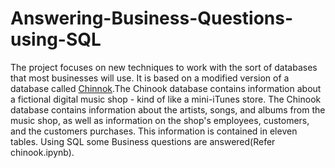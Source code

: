 # Answering-Business-Questions-using-SQL
The project focuses on new techniques to work with the sort of databases that most businesses will use.
It is based on a modified version of a database called [Chinnok](https://github.com/lerocha/chinook-database).The Chinook database contains information about a fictional digital music shop - kind of like a mini-iTunes store.
The Chinook database contains information about the artists, songs, and albums from the music shop, as well as information on the shop's employees, customers, and the customers purchases. This information is contained in eleven tables. 
Using SQL some Business questions are answered(Refer chinook.ipynb).
